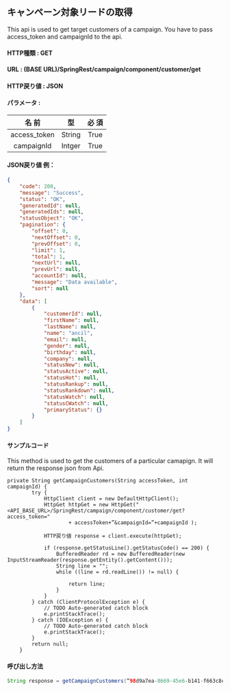﻿## キャンペーン対象リードの取得

This api is used to get target customers of a campaign. You have to pass access_token and campaignId to the api.

#### HTTP種類 : GET
#### URL : (BASE URL)**/SpringRest/campaign/component/customer/get**
#### HTTP戻り値 : JSON
#### パラメータ :
| 名 前 |	型	| 必 須 | 
|:----:|:---:|:---:|
|access_token	|String	|True|
|campaignId	|Intger	|True|

#### JSON戻り値 例：
```json
{
    "code": 200,
    "message": "Success",
    "status": "OK",
    "generatedId": null,
    "generatedIds": null,
    "statusObject": "OK",
    "pagination": {
        "offset": 0,
        "nextOffset": 0,
        "prevOffset": 0,
        "limit": 1,
        "total": 1,
        "nextUrl": null,
        "prevUrl": null,
        "accountId": null,
        "message": "Data available",
        "sort": null
    },
    "data": [
        {
            "customerId": null,
            "firstName": null,
            "lastName": null,
            "name": "ancil",
            "email": null,
            "gender": null,
            "birthday": null,
            "company": null,
            "statusNew": null,
            "statusActive": null,
            "statusHot": null,
            "statusRankup": null,
            "statusRankdown": null,
            "statusWatch": null,
            "statusCWatch": null,
            "primaryStatus": {}
        }
    ]
}
```

#### サンプルコード

This method is used to get the customers of a particular camapign. It will return the response json from Api.

```java:JAVA
private String getCampaignCustomers(String accessToken, int campaignId) {
		try {
			HttpClient client = new DefaultHttpClient();
			HttpGet httpGet = new HttpGet("<API_BASE_URL>/SpringRest/campaign/component/customer/get?access_token="
					+ accessToken+”&campaignId=”+campaignId );

			HTTP戻り値 response = client.execute(httpGet);

			if (response.getStatusLine().getStatusCode() == 200) {
				BufferedReader rd = new BufferedReader(new InputStreamReader(response.getEntity().getContent()));
				String line = "";
				while ((line = rd.readLine()) != null) {

					return line;
				}
			}
		} catch (ClientProtocolException e) {
			// TODO Auto-generated catch block
			e.printStackTrace();
		} catch (IOException e) {
			// TODO Auto-generated catch block
			e.printStackTrace();
		}
		return null;
	}
```

#### 呼び出し方法
```java
String response = getCampaignCustomers(“98d9a7ea-8669-45e6-b141-f663c8cb35b8”, 526);
```
